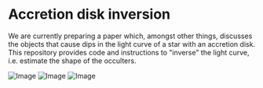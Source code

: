 # Accretion disk inversion
We are currently preparing a paper which, amongst other things, discusses the objects that cause dips in the light curve of a star with an accretion disk. This repository provides code and instructions to "inverse" the light curve, i.e. estimate the shape of the occulters.

![Image](http://www.jaekle.info/c1.png "Img1")
![Image](http://www.jaekle.info/c2.png "Img1")
![Image](http://www.jaekle.info/c3.png "Img1")
